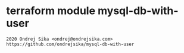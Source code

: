 # terraform module mysql-db-with-user

    2020 Ondrej Sika <ondrej@ondrejsika.com>
    https://github.com/ondrejsika/mysql-db-with-user
